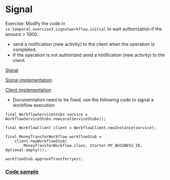# Signal

Exercise: Modify the code in `io.temporal.exercise3.signalworkflow.initial` to wait authorization if the amount > 1000.
- send a notification (new activity) to the client when the operation is completed.
- if the operation is not authorized send a notification (new activity) to the client.

[Signal](https://docs.temporal.io/application-development/features?lang=java#signals)

[Signal implementation](https://docs.temporal.io/application-development/features?lang=java#handle-signal)

[Client implementation](https://docs.temporal.io/application-development/features?lang=java#send-signal-from-client)

- Documentation need to be fixed, use the following code to signal a workflow execution:

```
final WorkflowServiceStubs service = WorkflowServiceStubs.newLocalServiceStubs();

final WorkflowClient client = WorkflowClient.newInstance(service);

final MoneyTransferWorkflow workflowStub =
    client.newWorkflowStub(
        MoneyTransferWorkflow.class, Starter.MY_BUSINESS_ID, Optional.empty());

workflowStub.approveTransfer(yes);
```


### [Code sample](https://github.com/temporalio/samples-java/blob/main/src/main/java/io/temporal/samples/hello/HelloSignal.java) 



